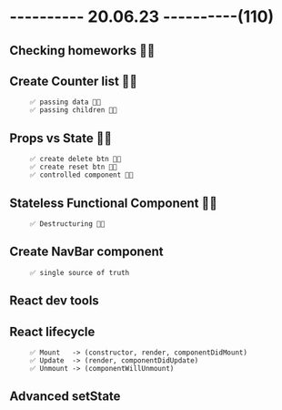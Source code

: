 # ---------- 20.06.23 ----------(110)

## Checking homeworks 👍🏻

## Create Counter list 👍🏻

         ✅ passing data 👍🏻
         ✅ passing children 👍🏻

## Props vs State 👍🏻

         ✅ create delete btn 👍🏻
         ✅ create reset btn 👍🏻
         ✅ controlled component 👍🏻

## Stateless Functional Component 👍🏻

         ✅ Destructuring 👍🏻

## Create NavBar component

         ✅ single source of truth

## React dev tools

## React lifecycle

         ✅ Mount   -> (constructor, render, componentDidMount)
         ✅ Update  -> (render, componentDidUpdate)
         ✅ Unmount -> (componentWillUnmount)

## Advanced setState
